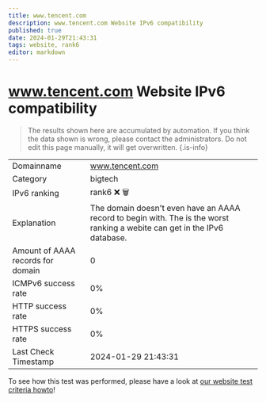 ```yaml
---
title: www.tencent.com
description: www.tencent.com Website IPv6 compatibility
published: true
date: 2024-01-29T21:43:31
tags: website, rank6
editor: markdown
---
```


# www.tencent.com Website IPv6 compatibility

> The results shown here are accumulated by automation. If you think the data shown is wrong, please contact the administrators. 
> Do not edit this page manually, it will get overwritten.
{.is-info}


|   |   |
| - | - |
| Domainname | www.tencent.com
| Category | bigtech |
| IPv6 ranking | rank6 :x: :wastebasket: |
| Explanation | The domain doesn't even have an AAAA record to begin with. The is the worst ranking a webite can get in the IPv6 database. |
| Amount of AAAA records for domain | 0 |
| ICMPv6 success rate | 0%|
| HTTP success rate | 0% |
| HTTPS success rate | 0% |
| Last Check Timestamp | 2024-01-29 21:43:31 |

To see how this test was performed, please have a look at [our website test criteria howto](/howto/testcriteria/website)!

